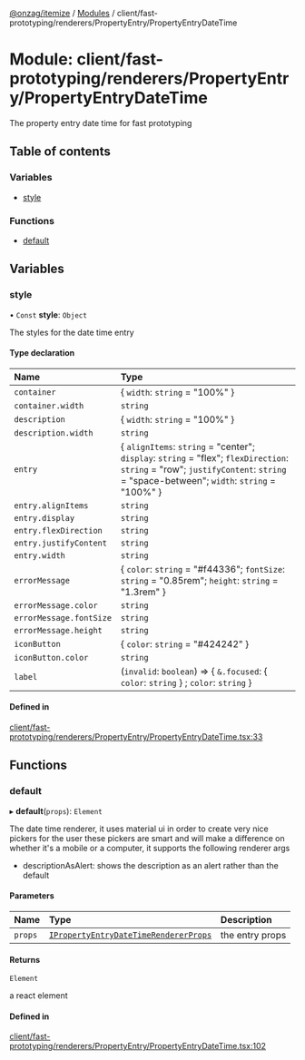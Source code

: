 [@onzag/itemize](../README.md) / [Modules](../modules.md) / client/fast-prototyping/renderers/PropertyEntry/PropertyEntryDateTime

# Module: client/fast-prototyping/renderers/PropertyEntry/PropertyEntryDateTime

The property entry date time for fast prototyping

## Table of contents

### Variables

- [style](client_fast_prototyping_renderers_PropertyEntry_PropertyEntryDateTime.md#style)

### Functions

- [default](client_fast_prototyping_renderers_PropertyEntry_PropertyEntryDateTime.md#default)

## Variables

### style

• `Const` **style**: `Object`

The styles for the date time entry

#### Type declaration

| Name | Type |
| :------ | :------ |
| `container` | \{ `width`: `string` = "100%" } |
| `container.width` | `string` |
| `description` | \{ `width`: `string` = "100%" } |
| `description.width` | `string` |
| `entry` | \{ `alignItems`: `string` = "center"; `display`: `string` = "flex"; `flexDirection`: `string` = "row"; `justifyContent`: `string` = "space-between"; `width`: `string` = "100%" } |
| `entry.alignItems` | `string` |
| `entry.display` | `string` |
| `entry.flexDirection` | `string` |
| `entry.justifyContent` | `string` |
| `entry.width` | `string` |
| `errorMessage` | \{ `color`: `string` = "#f44336"; `fontSize`: `string` = "0.85rem"; `height`: `string` = "1.3rem" } |
| `errorMessage.color` | `string` |
| `errorMessage.fontSize` | `string` |
| `errorMessage.height` | `string` |
| `iconButton` | \{ `color`: `string` = "#424242" } |
| `iconButton.color` | `string` |
| `label` | (`invalid`: `boolean`) => \{ `&.focused`: \{ `color`: `string`  } ; `color`: `string`  } |

#### Defined in

[client/fast-prototyping/renderers/PropertyEntry/PropertyEntryDateTime.tsx:33](https://github.com/onzag/itemize/blob/59702dd5/client/fast-prototyping/renderers/PropertyEntry/PropertyEntryDateTime.tsx#L33)

## Functions

### default

▸ **default**(`props`): `Element`

The date time renderer, it uses material ui in order to create very nice pickers for the user
these pickers are smart and will make a difference on whether it's a mobile or a computer,
it supports the following renderer args

- descriptionAsAlert: shows the description as an alert rather than the default

#### Parameters

| Name | Type | Description |
| :------ | :------ | :------ |
| `props` | [`IPropertyEntryDateTimeRendererProps`](../interfaces/client_internal_components_PropertyEntry_PropertyEntryDateTime.IPropertyEntryDateTimeRendererProps.md) | the entry props |

#### Returns

`Element`

a react element

#### Defined in

[client/fast-prototyping/renderers/PropertyEntry/PropertyEntryDateTime.tsx:102](https://github.com/onzag/itemize/blob/59702dd5/client/fast-prototyping/renderers/PropertyEntry/PropertyEntryDateTime.tsx#L102)
